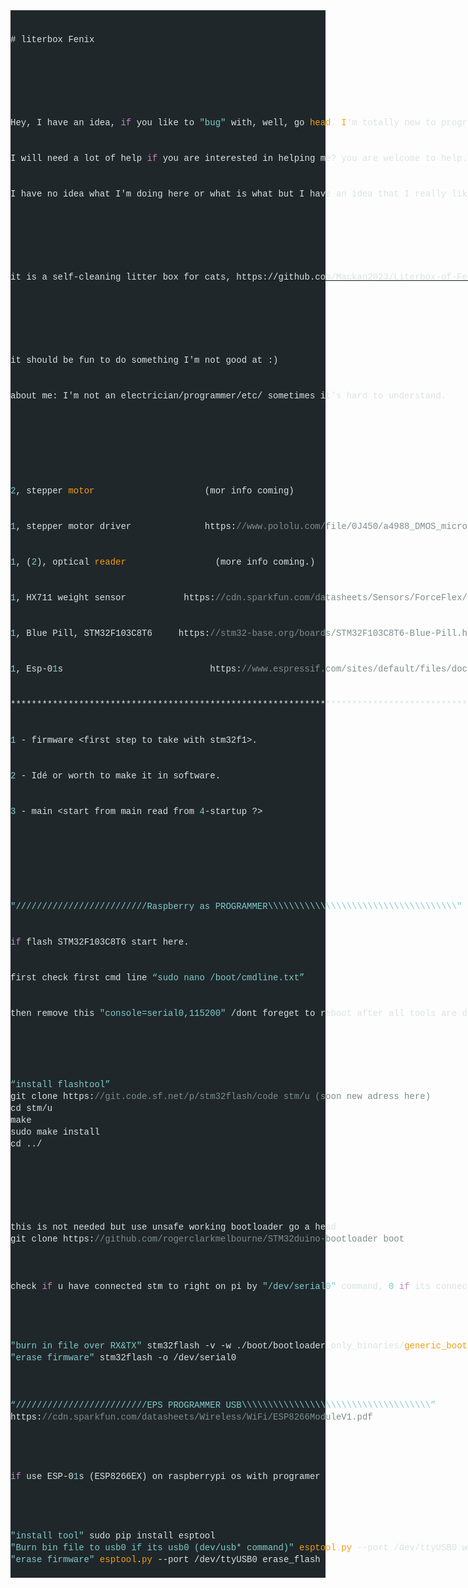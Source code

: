 <div style="background-color:#1f272a;color:#dae3e3;font-family:Consolas, 'Courier New', monospace;font-size:14px;font-weight:normal;line-height:19px;white-space:pre;">
    <div><span style="color:#dae3e3;"># literbox Fenix</span></div>
    <div>&nbsp;</div>
</div>
<div style="background-color:#1f272a;color:#dae3e3;font-family:Consolas, 'Courier New', monospace;font-size:14px;font-weight:normal;line-height:19px;white-space:pre;">
    <div><span style="color:#dae3e3;">Hey, I have an idea, </span><span style="color:#c586c0;">if</span><span style="color:#dae3e3;"> you like to </span><span style="color:#7fcbcd;">"bug"</span><span style="color:#dae3e3;"> with, well, go </span><span style="color:#f39c12;">head</span><span style="color:#dae3e3;">. </span><span style="color:#f39c12;">I</span><span style="color:#dae3e3;">'m totally new to programming/electrical/ect, I'm no one.</span></div>
    <div><span style="color:#dae3e3;">I will need a lot of help </span><span style="color:#c586c0;">if</span><span style="color:#dae3e3;"> you are interested in helping me? you are welcome to help.</span></div>
    <div><span style="color:#dae3e3;">I have no idea what I'm doing here or what is what but I have an idea that I really like to do.</span></div>
    <div>&nbsp;</div>
</div>
<div style="background-color:#1f272a;color:#dae3e3;font-family:Consolas, 'Courier New', monospace;font-size:14px;font-weight:normal;line-height:19px;white-space:pre;">
    <div><span style="color:#dae3e3;">it is a self-cleaning litter box for cats, </span><a target="_blank" rel="noopener noreferrer" href="https://github.com/Mackan2023/Literbox-of-Fenix/doc/"><span style="color:#dae3e3;">https://github.com/Mackan2023/Literbox-of-Fenix/doc/</span></a></div>
    <div>&nbsp;</div>
</div>
<div style="background-color:#1f272a;color:#dae3e3;font-family:Consolas, 'Courier New', monospace;font-size:14px;font-weight:normal;line-height:19px;white-space:pre;">
    <div><span style="color:#dae3e3;">it should be fun to do something I'm not good at :)</span></div>
    <div><span style="color:#dae3e3;">about me: I'm not an electrician/programmer/etc/ sometimes it's hard to understand.</span></div>
    <div><br>&nbsp;</div>
</div>
<div style="background-color:#1f272a;color:#dae3e3;font-family:Consolas, 'Courier New', monospace;font-size:14px;font-weight:normal;line-height:19px;white-space:pre;">
    <div><span style="color:#7fcbcd;">2</span><span style="color:#dae3e3;">, stepper </span><span style="color:#f39c12;">motor</span><span style="color:#dae3e3;"> &nbsp; &nbsp; &nbsp; &nbsp; &nbsp; &nbsp; &nbsp; &nbsp; &nbsp; &nbsp; (mor info coming)</span></div>
    <div><span style="color:#7fcbcd;">1</span><span style="color:#dae3e3;">, stepper motor driver &nbsp; &nbsp; &nbsp; &nbsp; &nbsp; &nbsp; &nbsp;https:</span><span style="color:#7f8c8d;">//www.pololu.com/file/0J450/a4988_DMOS_microstepping_driver_with_translator.pdf</span></div>
    <div><span style="color:#7fcbcd;">1</span><span style="color:#dae3e3;">, (</span><span style="color:#7fcbcd;">2</span><span style="color:#dae3e3;">), optical </span><span style="color:#f39c12;">reader</span><span style="color:#dae3e3;"> &nbsp; &nbsp; &nbsp; &nbsp; &nbsp; &nbsp; &nbsp; &nbsp; (more info coming.)</span></div>
    <div><span style="color:#7fcbcd;">1</span><span style="color:#dae3e3;">, HX711 weight sensor &nbsp; &nbsp; &nbsp; &nbsp; &nbsp; https:</span><span style="color:#7f8c8d;">//cdn.sparkfun.com/datasheets/Sensors/ForceFlex/hx711_english.pdf</span></div>
    <div><span style="color:#7fcbcd;">1</span><span style="color:#dae3e3;">, Blue Pill, STM32F103C8T6 &nbsp; &nbsp; https:</span><span style="color:#7f8c8d;">//stm32-base.org/boards/STM32F103C8T6-Blue-Pill.html</span></div>
    <div><span style="color:#7fcbcd;">1</span><span style="color:#dae3e3;">, Esp-0</span><span style="color:#7fcbcd;">1</span><span style="color:#dae3e3;">s &nbsp; &nbsp; &nbsp; &nbsp; &nbsp; &nbsp; &nbsp; &nbsp; &nbsp; &nbsp; &nbsp; &nbsp; &nbsp; &nbsp;https:</span><span style="color:#7f8c8d;">//www.espressif.com/sites/default/files/documentation/0a-esp8266ex_datasheet_en.pdf</span></div>
    <div><span style="color:#dae3e3;">****************************************************************************************</span></div>
    <div><span style="color:#7fcbcd;">1</span><span style="color:#dae3e3;"> - firmware &lt;first step to take with stm32f1&gt;.</span></div>
    <div><span style="color:#7fcbcd;">2</span><span style="color:#dae3e3;"> - Idé or worth to make it in software.</span></div>
    <div><span style="color:#7fcbcd;">3</span><span style="color:#dae3e3;"> - main &lt;start from main read from </span><span style="color:#7fcbcd;">4</span><span style="color:#dae3e3;">-startup ?&gt;</span></div>
    <div><br>&nbsp;</div>
</div>
<div style="background-color:#1f272a;color:#dae3e3;font-family:Consolas, 'Courier New', monospace;font-size:14px;font-weight:normal;line-height:19px;white-space:pre;">
    <div><span style="color:#7fcbcd;">"/////////////////////////Raspberry as PROGRAMMER\\\\\\\\\\\\\\\\\\\\\\\\\\\\\\\\\\\\"</span></div>
    <div><span style="color:#c586c0;">if</span><span style="color:#dae3e3;"> flash STM32F103C8T6 start here.</span></div>
    <div><span style="color:#dae3e3;">first check first cmd line </span><span style="color:#7fcbcd;">“sudo nano /boot/cmdline.txt”</span></div>
    <div><span style="color:#dae3e3;">then remove this </span><span style="color:#7fcbcd;">"console=serial0,115200"</span><span style="color:#dae3e3;"> /dont foreget to reboot after all tools are done</span><span style="color:#7fcbcd;">\</span></div>
    <div>&nbsp;</div>
    <div><span style="color:#7fcbcd;">“install flashtool”</span><br><span style="color:#dae3e3;">git clone https:</span><span style="color:#7f8c8d;">//git.code.sf.net/p/stm32flash/code stm/u (soon new adress here)</span><br><span style="color:#dae3e3;">cd stm/u</span><br><span style="color:#dae3e3;">make</span><br><span style="color:#dae3e3;">sudo make install</span><br><span style="color:#dae3e3;">cd ../</span></div>
    <div>&nbsp;</div>
</div>
<div style="background-color:#1f272a;color:#dae3e3;font-family:Consolas, 'Courier New', monospace;font-size:14px;font-weight:normal;line-height:19px;white-space:pre;">
    <div><span style="color:#dae3e3;">this is not needed but use unsafe working bootloader go a head</span><br><span style="color:#dae3e3;">git clone https:</span><span style="color:#7f8c8d;">//github.com/rogerclarkmelbourne/STM32duino-bootloader boot</span><br>&nbsp;</div>
    <div><span style="color:#dae3e3;">check </span><span style="color:#c586c0;">if</span><span style="color:#dae3e3;"> u have connected stm to right on pi by </span><span style="color:#7fcbcd;">"/dev/serial0"</span><span style="color:#dae3e3;"> command, </span><span style="color:#7fcbcd;">0</span><span style="color:#dae3e3;"> </span><span style="color:#c586c0;">if</span><span style="color:#dae3e3;"> its connected there</span><br>&nbsp;</div>
</div>
<div style="background-color:#1f272a;color:#dae3e3;font-family:Consolas, 'Courier New', monospace;font-size:14px;font-weight:normal;line-height:19px;white-space:pre;">
    <div><span style="color:#7fcbcd;">"burn in file over RX&amp;TX"</span><span style="color:#dae3e3;"> stm32flash -v -w ./boot/bootloader_only_binaries/</span><span style="color:#f39c12;">generic_boot20_pc13</span><span style="color:#dae3e3;">.</span><span style="color:#f39c12;">bin</span><span style="color:#dae3e3;"> /dev/serial0</span><br><span style="color:#7fcbcd;">"erase firmware"</span><span style="color:#dae3e3;"> stm32flash -o /dev/serial0</span><br>&nbsp;</div>
    <div><span style="color:#7fcbcd;">“/////////////////////////EPS PROGRAMMER USB\\\\\\\\\\\\\\\\\\\\\\\\\\\\\\\\\\\\”</span><br><span style="color:#dae3e3;">https:</span><span style="color:#7f8c8d;">//cdn.sparkfun.com/datasheets/Wireless/WiFi/ESP8266ModuleV1.pdf</span><br>&nbsp;</div>
</div>
<div style="background-color:#1f272a;color:#dae3e3;font-family:Consolas, 'Courier New', monospace;font-size:14px;font-weight:normal;line-height:19px;white-space:pre;">
    <div><span style="color:#c586c0;">if</span><span style="color:#dae3e3;"> use ESP-0</span><span style="color:#7fcbcd;">1</span><span style="color:#dae3e3;">s (ESP8266EX) on raspberrypi os with programer</span><br>&nbsp;</div>
</div>
<div style="background-color:#1f272a;color:#dae3e3;font-family:Consolas, 'Courier New', monospace;font-size:14px;font-weight:normal;line-height:19px;white-space:pre;">
    <div><span style="color:#7fcbcd;">"install tool"</span><span style="color:#dae3e3;"> sudo pip install esptool</span><br><span style="color:#7fcbcd;">"Burn bin file to usb0 if its usb0 (dev/usb* command)"</span><span style="color:#dae3e3;"> </span><span style="color:#f39c12;">esptool</span><span style="color:#dae3e3;">.</span><span style="color:#f39c12;">py</span><span style="color:#dae3e3;"> --port /dev/ttyUSB0 write_flash </span><span style="color:#7fcbcd;">0</span><span style="color:#dae3e3;"> ftp/</span><span style="color:#f39c12;">thebinfile</span><span style="color:#dae3e3;">.</span><span style="color:#f39c12;">bin</span><br><span style="color:#7fcbcd;">"erase firmware"</span><span style="color:#dae3e3;"> </span><span style="color:#f39c12;">esptool</span><span style="color:#dae3e3;">.</span><span style="color:#f39c12;">py</span><span style="color:#dae3e3;"> --port /dev/ttyUSB0 erase_flash</span></div>
</div>
